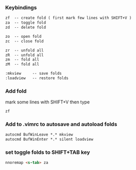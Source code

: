 

### Keybindings

```markdown
zf 	-- create fold ( first mark few lines with SHIFT+V )
za 	-- toggle fold
zd 	-- delete fold

zo 	-- open fold
zc 	-- close fold

zr 	-- unfold all
zR 	-- unfold all
zm 	-- fold all
zM 	-- fold all

:mkview		-- save folds
:loadview	-- restore folds
```

### Add fold

mark some lines with SHIFT+V
then type
```markdown
zf
```

### Add to .vimrc to autosave and autoload folds

```markdown
autocmd BufWinLeave *.* mkview
autocmd BufWinEnter *.* silent loadview
```

### set toggle folds to SHIFT+TAB key

```markdown
nnoremap <s-tab> za
```




